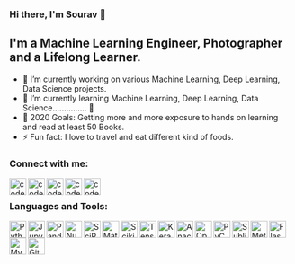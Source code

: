 ### Hi there, I'm Sourav 👋

## I'm a Machine Learning Engineer, Photographer and a Lifelong Learner.
- 🔭 I’m currently working on various Machine Learning, Deep Learning, Data Science projects.
- 🌱 I’m currently learning Machine Learning, Deep Learning, Data Science............... 🤣
- 🥅 2020 Goals: Getting more and more exposure to hands on learning and read at least 50 Books.
- ⚡ Fun fact: I love to travel and eat different kind of foods.

### Connect with me:

[<img align="left" alt="codeSTACKr.com" width="30px" src="https://github.com/Souravban/Souravban/blob/master/assets/website.png"/>][website]
[<img align="left" alt="codeSTACKr.com" width="30px" src="https://github.com/Souravban/Souravban/blob/master/assets/gmail.png"/>][gmail]
[<img align="left" alt="codeSTACKr | LinkedIn" width="30px" src="https://github.com/Souravban/Souravban/blob/master/assets/linkedin.png"/>][linkedin]
[<img align="left" alt="codeSTACKr | Twitter" width="30px" src="https://github.com/Souravban/Souravban/blob/master/assets/medium.png"/>][medium]
[<img align="left" alt="codeSTACKr | Twitter" width="30px" src="https://github.com/Souravban/Souravban/blob/master/assets/twitter.png"/>][twitter]

<br />

### Languages and Tools:

<img align="left" alt="Python" width="30px" src="https://github.com/Souravban/Souravban/blob/master/assets/python.png"/>

<img align="left" alt="Jupyter Notebook" width="30px" src="https://github.com/Souravban/Souravban/blob/master/assets/jupyter_notebook.png"/>

<img align="left" alt="Pandas" width="30px" src="https://github.com/Souravban/Souravban/blob/master/assets/pandas.png"/>

<img align="left" alt="NumPy" width="30px" src="https://github.com/Souravban/Souravban/blob/master/assets/numpy.png"/>

<img align="left" alt="SciPy" width="30px" src="https://github.com/Souravban/Souravban/blob/master/assets/scipy.png"/>

<img align="left" alt="Matplotlib" width="30px" src="https://github.com/Souravban/Souravban/blob/master/assets/matplotlib.png"/>

<img align="left" alt="Scikit Learn" width="30px" src="https://github.com/Souravban/Souravban/blob/master/assets/scikit_learn.png"/>

<img align="left" alt="Tensorflow" width="30px" src="https://github.com/Souravban/Souravban/blob/master/assets/tensorflow.png"/>

<img align="left" alt="Keras" width="30px" src="https://github.com/Souravban/Souravban/blob/master/assets/keras.png"/>

<img align="left" alt="Anaconda" width="30px" src="https://github.com/Souravban/Souravban/blob/master/assets/anaconda.png"/>

<img align="left" alt="Open CV" width="30px" src="https://github.com/Souravban/Souravban/blob/master/assets/open_cv.png"/>

<img align="left" alt="PyCharm" width="30px" src="https://github.com/Souravban/Souravban/blob/master/assets/pycharm.png"/>

<img align="left" alt="Sublime Text" width="30px" src="https://github.com/Souravban/Souravban/blob/master/assets/sublime_text.png"/>

<img align="left" alt="Metabase" width="30px" src="https://github.com/Souravban/Souravban/blob/master/assets/metabase.png"/>

<img align="left" alt="Flask" width="30px" src="https://github.com/Souravban/Souravban/blob/master/assets/flask.png"/>

<img align="left" alt="MySQL" width="30px" src="https://github.com/Souravban/Souravban/blob/master/assets/mysql.png"/>

<img align="left" alt="GitLab" width="30px" src="https://github.com/Souravban/Souravban/blob/master/assets/gitlab.png"/>

<br />
<br />

[website]: http://souravban.github.io/
[gmail]: https://mail.google.com/mail/u/0/#inbox?compose=new&to=souravbanerjee216@gmail.com/
[linkedin]: https://www.linkedin.com/in/iamsouravbanerjee/
[medium]: https://medium.com/@souravbanerjee216/
[twitter]: https://twitter.com/iamsouravban/
